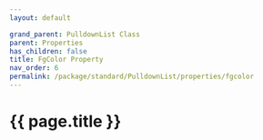 ```yaml
---
layout: default

grand_parent: PulldownList Class
parent: Properties
has_children: false
title: FgColor Property
nav_order: 6
permalink: /package/standard/PulldownList/properties/fgcolor
---
```

# {{ page.title }}
